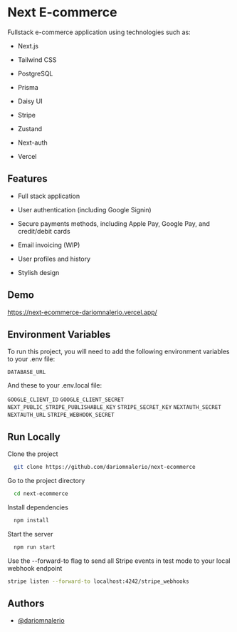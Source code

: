 
# Next E-commerce

Fullstack e-commerce application using technologies such as:

- Next.js

- Tailwind CSS

- PostgreSQL

- Prisma

- Daisy UI

- Stripe 

- Zustand 

- Next-auth 

- Vercel


## Features

- Full stack application

- User authentication (including Google Signin)

- Secure payments methods, including Apple Pay, Google Pay, and credit/debit cards

- Email invoicing (WIP)

- User profiles and history

- Stylish design




## Demo

https://next-ecommerce-dariomnalerio.vercel.app/

## Environment Variables

To run this project, you will need to add the following environment variables to your .env file:

`DATABASE_URL`

And these to your .env.local file:

`GOOGLE_CLIENT_ID`
`GOOGLE_CLIENT_SECRET`
`NEXT_PUBLIC_STRIPE_PUBLISHABLE_KEY`
`STRIPE_SECRET_KEY`
`NEXTAUTH_SECRET`
`NEXTAUTH_URL`
`STRIPE_WEBHOOK_SECRET`


## Run Locally

Clone the project

```bash
  git clone https://github.com/dariomnalerio/next-ecommerce
```

Go to the project directory

```bash
  cd next-ecommerce
```

Install dependencies

```bash
  npm install
```

Start the server

```bash
  npm run start
```

Use the --forward-to flag to send all Stripe events in test mode to your local webhook endpoint

```bash
stripe listen --forward-to localhost:4242/stripe_webhooks
```

## Authors

- [@dariomnalerio](https://github.com/dariomnalerio)

